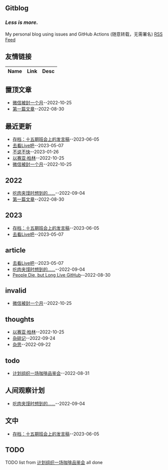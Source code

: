 ## Gitblog
### *Less is more.*
My personal blog using issues and GitHub Actions (随意转载，无需署名)
[RSS Feed](https://raw.githubusercontent.com/UniqueClouds/gitblog/master/feed.xml)
## 友情链接
| Name | Link | Desc | 
 | ---- | ---- | ---- |
## 置顶文章
- [微信被封一个月](https://github.com/UniqueClouds/gitblog/issues/7)--2022-10-25
- [第一篇文章](https://github.com/UniqueClouds/gitblog/issues/1)--2022-08-30
## 最近更新
- [存档：十五期班会上的发言稿](https://github.com/UniqueClouds/gitblog/issues/11)--2023-06-05
- [去看Live吧](https://github.com/UniqueClouds/gitblog/issues/10)--2023-05-07
- [不说不快](https://github.com/UniqueClouds/gitblog/issues/9)--2023-01-26
- [以赛亚·柏林](https://github.com/UniqueClouds/gitblog/issues/8)--2022-10-25
- [微信被封一个月](https://github.com/UniqueClouds/gitblog/issues/7)--2022-10-25
## 2022
- [吃肉夹馍时想到的……](https://github.com/UniqueClouds/gitblog/issues/4)--2022-09-04
- [第一篇文章](https://github.com/UniqueClouds/gitblog/issues/1)--2022-08-30
## 2023
- [存档：十五期班会上的发言稿](https://github.com/UniqueClouds/gitblog/issues/11)--2023-06-05
- [去看Live吧](https://github.com/UniqueClouds/gitblog/issues/10)--2023-05-07
## article
- [去看Live吧](https://github.com/UniqueClouds/gitblog/issues/10)--2023-05-07
- [吃肉夹馍时想到的……](https://github.com/UniqueClouds/gitblog/issues/4)--2022-09-04
- [People Die, but Long Live GitHub](https://github.com/UniqueClouds/gitblog/issues/2)--2022-08-30
## invalid
- [微信被封一个月](https://github.com/UniqueClouds/gitblog/issues/7)--2022-10-25
## thoughts
- [以赛亚·柏林](https://github.com/UniqueClouds/gitblog/issues/8)--2022-10-25
- [杂碎记](https://github.com/UniqueClouds/gitblog/issues/6)--2022-09-24
- [杂思](https://github.com/UniqueClouds/gitblog/issues/5)--2022-09-22
## todo
- [计划组织一场咖啡品鉴会](https://github.com/UniqueClouds/gitblog/issues/3)--2022-08-31
## 人间观察计划
- [吃肉夹馍时想到的……](https://github.com/UniqueClouds/gitblog/issues/4)--2022-09-04
## 文中
- [存档：十五期班会上的发言稿](https://github.com/UniqueClouds/gitblog/issues/11)--2023-06-05
## TODO
TODO list from [计划组织一场咖啡品鉴会](https://github.com/UniqueClouds/gitblog/issues/3) all done

